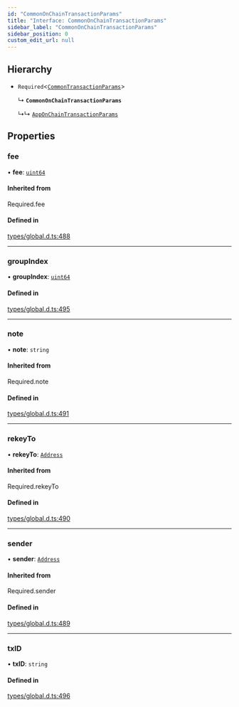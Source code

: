 ```yaml
---
id: "CommonOnChainTransactionParams"
title: "Interface: CommonOnChainTransactionParams"
sidebar_label: "CommonOnChainTransactionParams"
sidebar_position: 0
custom_edit_url: null
---
```


## Hierarchy

- `Required`<[`CommonTransactionParams`](CommonTransactionParams.md)\>

  ↳ **`CommonOnChainTransactionParams`**

  ↳↳ [`AppOnChainTransactionParams`](AppOnChainTransactionParams.md)

## Properties

### fee

• **fee**: [`uint64`](../modules.md#uint64)

#### Inherited from

Required.fee

#### Defined in

[types/global.d.ts:488](https://github.com/algorandfoundation/tealscript/blob/8efb050/types/global.d.ts#L488)

___

### groupIndex

• **groupIndex**: [`uint64`](../modules.md#uint64)

#### Defined in

[types/global.d.ts:495](https://github.com/algorandfoundation/tealscript/blob/8efb050/types/global.d.ts#L495)

___

### note

• **note**: `string`

#### Inherited from

Required.note

#### Defined in

[types/global.d.ts:491](https://github.com/algorandfoundation/tealscript/blob/8efb050/types/global.d.ts#L491)

___

### rekeyTo

• **rekeyTo**: [`Address`](../classes/Address.md)

#### Inherited from

Required.rekeyTo

#### Defined in

[types/global.d.ts:490](https://github.com/algorandfoundation/tealscript/blob/8efb050/types/global.d.ts#L490)

___

### sender

• **sender**: [`Address`](../classes/Address.md)

#### Inherited from

Required.sender

#### Defined in

[types/global.d.ts:489](https://github.com/algorandfoundation/tealscript/blob/8efb050/types/global.d.ts#L489)

___

### txID

• **txID**: `string`

#### Defined in

[types/global.d.ts:496](https://github.com/algorandfoundation/tealscript/blob/8efb050/types/global.d.ts#L496)
